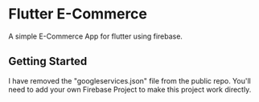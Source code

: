 # Flutter E-Commerce

A simple E-Commerce App for flutter using firebase.

## Getting Started

I have removed the "googleservices.json" file from the public repo.
You'll need to add your own Firebase Project to make this project work directly.